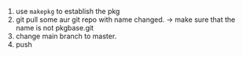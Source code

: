 1. use `makepkg` to establish the pkg
2. git pull some aur git repo with name changed.
    -> make sure that the name is not pkgbase.git
3. change main branch to master.
4. push
